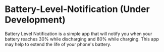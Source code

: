 # Battery-Level-Notification (Under Development)
Battery Level Notification is a simple app that will notify you when your battery reaches 30% while discharging and 80% while charging. This app may help to extend the life of your phone's battery.

